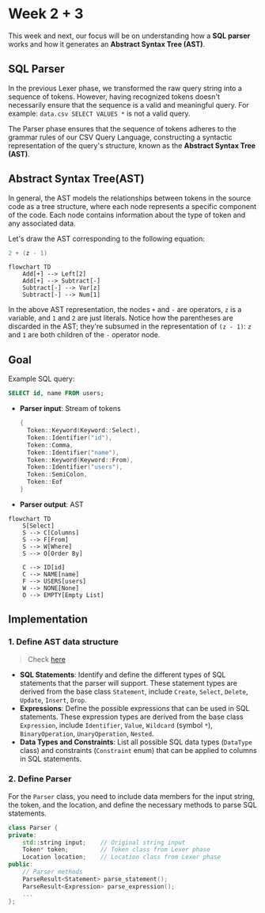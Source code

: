 # Week 2 + 3
This week and next, our focus will be on understanding how a **SQL parser** works and how it generates an **Abstract Syntax Tree (AST)**.

## SQL Parser
In the previous Lexer phase, we transformed the raw query string into a sequence of tokens. However, having recognized tokens doesn't necessarily ensure that the sequence is a valid and meaningful query. For example: `data.csv SELECT VALUES *` is not a valid query.

The Parser phase ensures that the sequence of tokens adheres to the grammar rules of our CSV Query Language, constructing a syntactic representation of the query's structure, known as the **Abstract Syntax Tree (AST)**.

## Abstract Syntax Tree(AST)
In general, the AST models the relationships between tokens in the source code as a tree structure, where each node represents a specific component of the code. Each node contains information about the type of token and any associated data.

Let's draw the AST corresponding to the following equation:
```cpp
2 + (z - 1)
```

```mermaid
flowchart TD
    Add[+] --> Left[2]
    Add[+] --> Subtract[-]
    Subtract[-] --> Var[z]
    Subtract[-] --> Num[1]
```
In the above AST representation, the nodes `+` and `-` are operators, `z` is a variable, and `1` and `2` are just literals. Notice how the parentheses are discarded in the AST; they're subsumed in the representation of `(z - 1)`: `z` and `1` are both children of the `-` operator node.

## Goal
Example SQL query:
```sql
SELECT id, name FROM users;
```
- **Parser input**: Stream of tokens
  ```cpp
  {
    Token::Keyword(Keyword::Select),
    Token::Identifier("id"),
    Token::Comma,
    Token::Identifier("name"),
    Token::Keyword(Keyword::From),
    Token::Identifier("users"),
    Token::SemiColon,
    Token::Eof
  }
  ```
- **Parser output**: AST
```mermaid
flowchart TD
    S[Select]
    S --> C[Columns]
    S --> F[From]
    S --> W[Where]
    S --> O[Order By]

    C --> ID[id]
    C --> NAME[name]
    F --> USERS[users]
    W --> NONE[None]
    O --> EMPTY[Empty List]
```
## Implementation
### 1. Define AST data structure
> Check [here](./ast.cpp)
- **SQL Statements**: Identify and define the different types of SQL statements that the parser will support. These statement types are derived from the base class `Statement`, include `Create`, `Select`, `Delete`, `Update`, `Insert`, `Drop`.
- **Expressions**: Define the possible expressions that can be used in SQL statements. These expression types are derived from the base class `Expression`, include `Identifier`, `Value`, `Wildcard` (symbol `*`), `BinaryOperation`, `UnaryOperation`, `Nested`.
- **Data Types and Constraints**: List all possible SQL data types (`DataType` class) and constraints (`Constraint` enum) that can be applied to columns in SQL statements.

### 2. Define Parser
For the `Parser` class, you need to include data members for the input string, the token, and the location, and define the necessary methods to parse SQL statements.
```cpp
class Parser {
private:
    std::string input;    // Original string input
    Token* token;         // Token class from Lexer phase
    Location location;    // Location class from Lexer phase
public:
    // Parser methods
    ParseResult<Statement> parse_statement();
    ParseResult<Expression> parse_expression();
    ...
};
```

